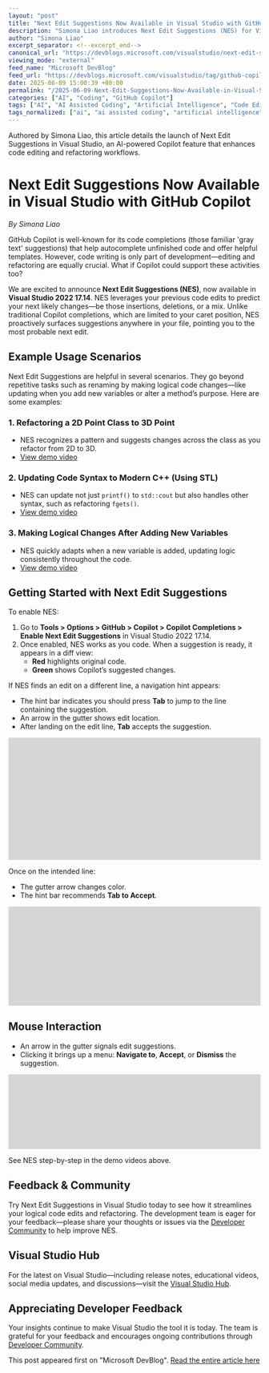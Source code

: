 ```yaml
---
layout: "post"
title: "Next Edit Suggestions Now Available in Visual Studio with GitHub Copilot"
description: "Simona Liao introduces Next Edit Suggestions (NES) for Visual Studio 2022 17.14. NES leverages GitHub Copilot’s AI to predict and suggest logical code edits, enhancing code refactoring and maintenance beyond typical autocompletions. The article covers NES activation, workflow, and usage scenarios to streamline code editing in Visual Studio."
author: "Simona Liao"
excerpt_separator: <!--excerpt_end-->
canonical_url: "https://devblogs.microsoft.com/visualstudio/next-edit-suggestions-available-in-visual-studio-github-copilot/"
viewing_mode: "external"
feed_name: "Microsoft DevBlog"
feed_url: "https://devblogs.microsoft.com/visualstudio/tag/github-copilot/feed/"
date: 2025-06-09 15:00:39 +00:00
permalink: "/2025-06-09-Next-Edit-Suggestions-Now-Available-in-Visual-Studio-with-GitHub-Copilot.html"
categories: ["AI", "Coding", "GitHub Copilot"]
tags: ["AI", "AI Assisted Coding", "Artificial Intelligence", "Code Editing", "Code Refactoring", "Coding", "Copilot", "Copilot Completions", "Developer Tools", "GitHub Copilot", "NES", "News", "Next Edit Suggestions", "Next Edits Suggestion", "Productivity", "Simona Liao", "Visual Studio"]
tags_normalized: ["ai", "ai assisted coding", "artificial intelligence", "code editing", "code refactoring", "coding", "copilot", "copilot completions", "developer tools", "github copilot", "nes", "news", "next edit suggestions", "next edits suggestion", "productivity", "simona liao", "visual studio"]
---
```


Authored by Simona Liao, this article details the launch of Next Edit Suggestions in Visual Studio, an AI-powered Copilot feature that enhances code editing and refactoring workflows.<!--excerpt_end-->

# Next Edit Suggestions Now Available in Visual Studio with GitHub Copilot

*By Simona Liao*

GitHub Copilot is well-known for its code completions (those familiar 'gray text' suggestions) that help autocomplete unfinished code and offer helpful templates. However, code writing is only part of development—editing and refactoring are equally crucial. What if Copilot could support these activities too?

We are excited to announce **Next Edit Suggestions (NES)**, now available in **Visual Studio 2022 17.14**. NES leverages your previous code edits to predict your next likely changes—be those insertions, deletions, or a mix. Unlike traditional Copilot completions, which are limited to your caret position, NES proactively surfaces suggestions anywhere in your file, pointing you to the most probable next edit.

## Example Usage Scenarios

Next Edit Suggestions are helpful in several scenarios. They go beyond repetitive tasks such as renaming by making logical code changes—like updating when you add new variables or alter a method’s purpose. Here are some examples:

### 1. Refactoring a 2D Point Class to 3D Point

- NES recognizes a pattern and suggests changes across the class as you refactor from 2D to 3D.
- [View demo video](https://devblogs.microsoft.com/visualstudio/wp-content/uploads/sites/4/2025/06/Point3-26-1.mp4)

### 2. Updating Code Syntax to Modern C++ (Using STL)

- NES can update not just `printf()` to `std::cout` but also handles other syntax, such as refactoring `fgets()`.
- [View demo video](https://devblogs.microsoft.com/visualstudio/wp-content/uploads/sites/4/2025/06/Migration3-28-1.mp4)

### 3. Making Logical Changes After Adding New Variables

- NES quickly adapts when a new variable is added, updating logic consistently throughout the code.
- [View demo video](https://devblogs.microsoft.com/visualstudio/wp-content/uploads/sites/4/2025/06/AddingVariable3-28.mp4)

## Getting Started with Next Edit Suggestions

To enable NES:

1. Go to **Tools > Options > GitHub > Copilot > Copilot Completions > Enable Next Edit Suggestions** in Visual Studio 2022 17.14.
2. Once enabled, NES works as you code. When a suggestion is ready, it appears in a diff view:
    - **Red** highlights original code.
    - **Green** shows Copilot’s suggested changes.

If NES finds an edit on a different line, a navigation hint appears:

- The hint bar indicates you should press **Tab** to jump to the line containing the suggestion.
- An arrow in the gutter shows edit location.
- After landing on the edit line, **Tab** accepts the suggestion.

![NES navigation hint: Tab to jump to line with suggestion. Purple arrow in gutter.](data:image/png;base64,iVBORw0KGgoAAAANSUhEUgAAAoEAAAE2AQMAAAAkutqrAAAAA1BMVEXW1taWrGEgAAAACXBIWXMAAA7EAAAOxAGVKw4bAAAAMElEQVR4nO3BMQEAAADCoPVPbQ0PoAAAAAAAAAAAAAAAAAAAAAAAAAAAAAAAAODDAGNMAAHkR73tAAAAAElFTkSuQmCC)

Once on the intended line:

- The gutter arrow changes color.
- The hint bar recommends **Tab to Accept**.

![NES: Inline diff, caret on suggestion line, gutter arrow changes to grey, hint says Tab accept.](data:image/png;base64,iVBORw0KGgoAAAANSUhEUgAAArgAAAERAQMAAACq9UbXAAAAA1BMVEXW1taWrGEgAAAACXBIWXMAAA7EAAAOxAGVKw4bAAAALklEQVR4nO3BgQAAAADDoPlT3+AEVQEAAAAAAAAAAAAAAAAAAAAAAAAAAAAA8Axd2AABwLi9LQAAAABJRU5ErkJggg==)

## Mouse Interaction

- An arrow in the gutter signals edit suggestions.
- Clicking it brings up a menu: **Navigate to**, **Accept**, or **Dismiss** the suggestion.

![NES context menu on gutter arrow with options: Navigate to, Accept, Dismiss.](data:image/png;base64,iVBORw0KGgoAAAANSUhEUgAAAqMAAADIAQMAAADm/XqbAAAAA1BMVEXW1taWrGEgAAAACXBIWXMAAA7EAAAOxAGVKw4bAAAAKElEQVR4nO3BAQ0AAADCoPdPbQ43oAAAAAAAAAAAAAAAAAAAAADgxwBDMAABPf3+DAAAAABJRU5ErkJggg==)

See NES step-by-step in the demo videos above.

## Feedback & Community

Try Next Edit Suggestions in Visual Studio today to see how it streamlines your logical code edits and refactoring. The development team is eager for your feedback—please share your thoughts or issues via the [Developer Community](https://developercommunity.visualstudio.com/VisualStudio) to help improve NES.

## Visual Studio Hub

For the latest on Visual Studio—including release notes, educational videos, social media updates, and discussions—visit the [Visual Studio Hub](https://visualstudio.microsoft.com/hub/).

## Appreciating Developer Feedback

Your insights continue to make Visual Studio the tool it is today. The team is grateful for your feedback and encourages ongoing contributions through [Developer Community](https://developercommunity.visualstudio.com/VisualStudio).

This post appeared first on "Microsoft DevBlog". [Read the entire article here](https://devblogs.microsoft.com/visualstudio/next-edit-suggestions-available-in-visual-studio-github-copilot/)
